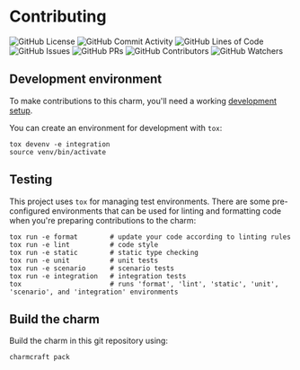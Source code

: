 # Contributing
![GitHub License](https://img.shields.io/github/license/canonical/istio-core-operator)
![GitHub Commit Activity](https://img.shields.io/github/commit-activity/y/canonical/istio-core-operator)
![GitHub Lines of Code](https://img.shields.io/tokei/lines/github/canonical/istio-core-operator)
![GitHub Issues](https://img.shields.io/github/issues/canonical/istio-core-operator)
![GitHub PRs](https://img.shields.io/github/issues-pr/canonical/istio-core-operator)
![GitHub Contributors](https://img.shields.io/github/contributors/canonical/istio-core-operator)
![GitHub Watchers](https://img.shields.io/github/watchers/canonical/istio-core-operator?style=social)

## Development environment

To make contributions to this charm, you'll need a working [development setup](https://juju.is/docs/sdk/dev-setup).

You can create an environment for development with `tox`:

```shell
tox devenv -e integration
source venv/bin/activate
```

## Testing

This project uses `tox` for managing test environments. There are some pre-configured environments
that can be used for linting and formatting code when you're preparing contributions to the charm:

```shell
tox run -e format        # update your code according to linting rules
tox run -e lint          # code style
tox run -e static        # static type checking
tox run -e unit          # unit tests
tox run -e scenario      # scenario tests
tox run -e integration   # integration tests
tox                      # runs 'format', 'lint', 'static', 'unit', 'scenario', and 'integration' environments
```

## Build the charm

Build the charm in this git repository using:

```shell
charmcraft pack
```
